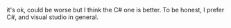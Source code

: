 it's ok, could be worse but I think the C# one is better. To be honest, I prefer C#, and visual studio in general.
